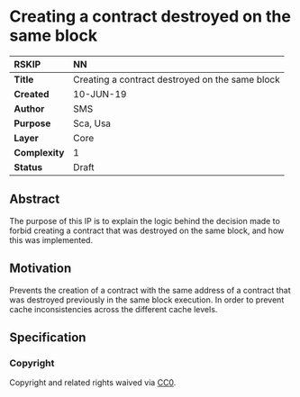 # Creating a contract destroyed on the same block

|RSKIP          |NN           |
| :------------ |:-------------|
|**Title**      |Creating a contract destroyed on the same block |
|**Created**    |10-JUN-19 |
|**Author**     | SMS |
|**Purpose**    |Sca, Usa |
|**Layer**      |Core |
|**Complexity** |1 |
|**Status**     |Draft |

## Abstract

The purpose of this IP is to explain the logic behind the decision made to forbid creating a contract that was destroyed on the same block, and how this was implemented.

## Motivation

Prevents the creation of a contract with the same address of a contract that was destroyed previously in the same block execution. In order to prevent cache inconsistencies across the different cache levels.  

## Specification



### Copyright

Copyright and related rights waived via [CC0](https://creativecommons.org/publicdomain/zero/1.0/).
